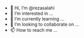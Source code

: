 - 👋 Hi, I’m @rezasalahi
- 👀 I’m interested in ...
- 🌱 I’m currently learning ...
- 💞️ I’m looking to collaborate on ...
- 📫 How to reach me ...

<!---
rezasalahi/rezasalahi is a ✨ special ✨ repository because its `README.md` (this file) appears on your GitHub profile.
You can click the Preview link to take a look at your changes.
--->
